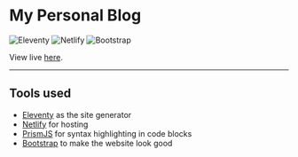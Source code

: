 # My Personal Blog
![Eleventy](https://img.shields.io/badge/Eleventy-696969?style=for-the-badge&logo=eleventy&logoColor=white)
![Netlify](https://img.shields.io/badge/Netlify-696969?style=for-the-badge&logo=netlify&logoColor=white)
![Bootstrap](https://img.shields.io/badge/Bootstrap-696969?style=for-the-badge&logo=bootstrap&logoColor=white)


View live [here](https://milavblog.netlify.app).

---

## Tools used
- [Eleventy](https://www.11ty.dev/) as the site generator
- [Netlify](https://netlify.app/) for hosting
- [PrismJS](https://prismjs.com/) for syntax highlighting in code blocks
- [Bootstrap](https://getbootstrap.com/) to make the website look good



